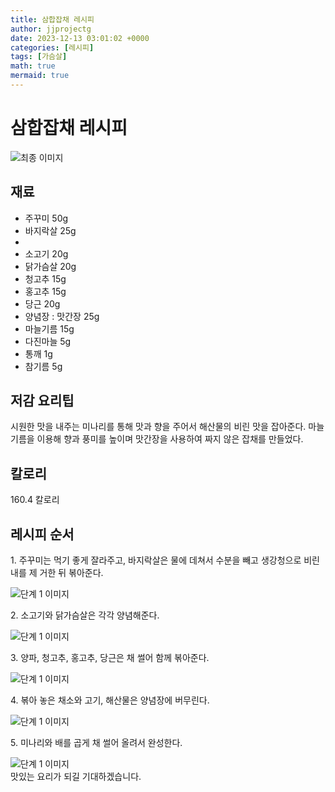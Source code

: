 ```yaml
---
title: 삼합잡채 레시피
author: jjprojectg
date: 2023-12-13 03:01:02 +0000
categories: [레시피]
tags: [가슴살]
math: true
mermaid: true
---
```

<meta name="og:type" content="website"/>
<meta charset="UTF-8"/>
<div class="header">
  <h1>삼합잡채 레시피</h1>
</div>

<div class="container my-4">
  <div class="row">
    <div class="col-12 col-md-6">
      <div class="recipe-image">
        <img src="http://www.foodsafetykorea.go.kr/uploadimg/cook/10_00357_2.png" class="step-image" alt="최종 이미지"/>
      </div>
    </div>
    <div class="col-12 col-md-6">
      <div class="ingredients">
        <h2>재료</h2>
        <ul class="card">
          <li> 주꾸미 50g </li>
          <li>  바지락살 25g </li>
          <li>  </li>
          <li>  소고기 20g </li>
          <li>  닭가슴살 20g </li>
          <li> 청고추 15g </li>
          <li>  홍고추 15g </li>
          <li>  당근 20g </li>
          <li> 양념장 : 맛간장 25g </li>
          <li>  마늘기름 15g </li>
          <li>  다진마늘 5g </li>
          <li>  통깨 1g </li>
          <li>  참기름 5g </li>
</ul>
      </div>
    </div>
    <div class="col-12 col-md-6">
      <div class="ingredients">
        <h2>저감 요리팁</h2>
        <div class="card"> 
          <p>
            시원한 맛을 내주는 미나리를 통해 맛과 향을 주어서 해산물의 비린 맛을 잡아준다.
마늘기름을 이용해 향과 풍미를 높이며 맛간장을 사용하여 짜지 않은 잡채를 만들었다.
          </p>
        </div>
      </div>
      <div class="ingredients">
        <h2>칼로리</h2>
        <div class="card"> 
          <p>
            160.4 칼로리
          </p>
        </div>
      </div>
    </div>
  </div>

  <h2 class="my-4">레시피 순서</h2>
  <div class="card recipe-card">
    <div class="card-body recipe-step">
      <p class="card-text step-description">1. 주꾸미는 먹기 좋게 잘라주고, 바지락살은 물에
데쳐서 수분을 빼고 생강청으로 비린내를 제
거한 뒤 볶아준다.</p>
      <img src="http://www.foodsafetykorea.go.kr/uploadimg/cook/20_00357_01.png" alt="단계 1 이미지" class="step-image"/>
    </div>
  </div>
  <div class="card recipe-card">
    <div class="card-body recipe-step">
      <p class="card-text step-description">2. 소고기와 닭가슴살은 각각 양념해준다.</p>
      <img src="http://www.foodsafetykorea.go.kr/uploadimg/cook/20_00357_02.png" alt="단계 1 이미지" class="step-image"/>
    </div>
  </div>
  <div class="card recipe-card">
    <div class="card-body recipe-step">
      <p class="card-text step-description">3. 양파, 청고추, 홍고추, 당근은 채 썰어 함께
볶아준다.</p>
      <img src="http://www.foodsafetykorea.go.kr/uploadimg/cook/20_00357_03.png" alt="단계 1 이미지" class="step-image"/>
    </div>
  </div>
  <div class="card recipe-card">
    <div class="card-body recipe-step">
      <p class="card-text step-description">4. 볶아 놓은 채소와 고기, 해산물은 양념장에
버무린다.</p>
      <img src="http://www.foodsafetykorea.go.kr/uploadimg/cook/20_00357_04.png" alt="단계 1 이미지" class="step-image"/>
    </div>
  </div>
  <div class="card recipe-card">
    <div class="card-body recipe-step">
      <p class="card-text step-description">5. 미나리와 배를 곱게 채 썰어 올려서 완성한다.</p>
      <img src="http://www.foodsafetykorea.go.kr/uploadimg/cook/20_00357_05.png" alt="단계 1 이미지" class="step-image"/>
    </div>
  </div>

</div>
맛있는 요리가 되길 기대하겠습니다.

